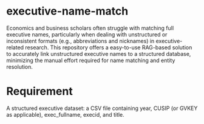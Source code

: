 # executive-name-match
Economics and business scholars often struggle with matching full executive names, particularly when dealing with unstructured or inconsistent formats (e.g., abbreviations and nicknames) in executive-related research. This repository offers a easy-to-use RAG-based solution to accurately link unstructured executive names to a structured database, minimizing the manual effort required for name matching and entity resolution.

# Requirement
A structured executive dataset: a CSV file containing year, CUSIP (or GVKEY as applicable), exec_fullname, execid, and title.

